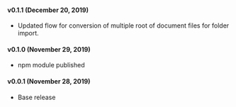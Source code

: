 #### v0.1.1 (December 20, 2019)
* Updated flow for conversion of multiple root of document files for folder import.

#### v0.1.0 (November 29, 2019)
* npm module published

#### v0.0.1 (November 28, 2019)
* Base release